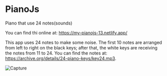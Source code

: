 # PianoJs
 Piano that use 24 notes(sounds)

You can find thi online at:  https://my-pianojs-13.netlify.app/


This app uses 24 notes to make some noise. The first 10 notes are arranged from left to right on the black keys; after that, the white keys are receiving the notes from 11 to 24. You can find the notes at:   https://archive.org/details/24-piano-keys/key24.mp3.



![Capture](https://user-images.githubusercontent.com/91092822/201314746-b23dd285-f303-49c6-a4bd-d126636dcb73.PNG)
